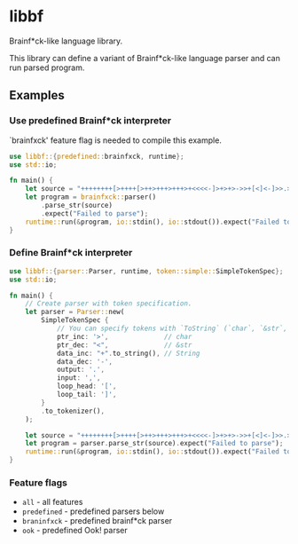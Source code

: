 # libbf

Brainf*ck-like language library.

This library can define a variant of Brainf*ck-like language parser
and can run parsed program.

## Examples

### Use predefined Brainf*ck interpreter

`brainfxck' feature flag is needed to compile this example.

```rust
use libbf::{predefined::brainfxck, runtime};
use std::io;

fn main() {
    let source = "++++++++[>++++[>++>+++>+++>+<<<<-]>+>+>->>+[<]<-]>>.>---.+++++++..+++.>>.<-.<.+++.------.--------.>>+.>++.";
    let program = brainfxck::parser()
        .parse_str(source)
        .expect("Failed to parse");
    runtime::run(&program, io::stdin(), io::stdout()).expect("Failed to run");
}
```

### Define Brainf*ck interpreter

```rust
use libbf::{parser::Parser, runtime, token::simple::SimpleTokenSpec};
use std::io;

fn main() {
    // Create parser with token specification.
    let parser = Parser::new(
        SimpleTokenSpec {
            // You can specify tokens with `ToString` (`char`, `&str`, `String`, etc.)
            ptr_inc: '>',              // char
            ptr_dec: "<",              // &str
            data_inc: "+".to_string(), // String
            data_dec: '-',
            output: '.',
            input: ',',
            loop_head: '[',
            loop_tail: ']',
        }
        .to_tokenizer(),
    );

    let source = "++++++++[>++++[>++>+++>+++>+<<<<-]>+>+>->>+[<]<-]>>.>---.+++++++..+++.>>.<-.<.+++.------.--------.>>+.>++.";
    let program = parser.parse_str(source).expect("Failed to parse");
    runtime::run(&program, io::stdin(), io::stdout()).expect("Failed to run");
}
```

### Feature flags

 - `all` - all features
 - `predefined` - predefined parsers below
 - `braninfxck` - predefined brainf*ck parser
 - `ook` - predefined Ook! parser
